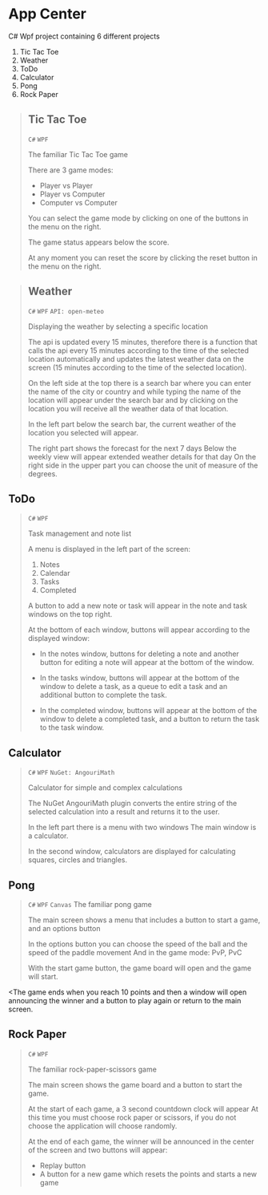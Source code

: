 # App Center
C# Wpf project containing 6 different projects

1. Tic Tac Toe
2. Weather
3. ToDo
4. Calculator 
5. Pong
6. Rock Paper

> ## Tic Tac Toe
> `C#` `WPF`
> 
> The familiar Tic Tac Toe game
> 
> There are 3 game modes: 
> - Player vs Player
> - Player vs Computer 
> - Computer vs Computer
>
> You can select the game mode by clicking on one of the buttons in the menu on the right.
> 
> The game status appears below the score.
> 
> At any moment you can reset the score by clicking the reset button in the menu on the right.

> ## Weather
> `C#` `WPF` `API: open-meteo`
> 
> Displaying the weather by selecting a specific location
> 
> The api is updated every 15 minutes, therefore there is a function that calls the api every 15 minutes according to the time of the selected location automatically and updates the latest weather data on the screen (15 minutes according to the time of the selected location).
>
> On the left side at the top there is a search bar where you can enter the name of the city or country and while typing the name of the location will appear under the search bar and by clicking on the location you will receive all the weather data of that location.
> 
> In the left part below the search bar, the current weather of the location you selected will appear.
> 
> The right part shows the forecast for the next 7 days
Below the weekly view will appear extended weather details for that day
On the right side in the upper part you can choose the unit of measure of the degrees.

## ToDo
> `C#` `WPF`
>
> Task management and note list
> 
> A menu is displayed in the left part of the screen:
> 1. Notes
> 2. Calendar
> 3. Tasks
> 4. Completed
>
> A button to add a new note or task will appear in the note and task windows on the top right.
>
> At the bottom of each window, buttons will appear according to the displayed window:
> - In the notes window, buttons for deleting a note and another button for editing a note will appear at the bottom of the window.
>
> - In the tasks window, buttons will appear at the bottom of the window to delete a task, as a queue to edit a task and an additional button to complete the task.
> 
> - In the completed window, buttons will appear at the bottom of the window to delete a completed task, and a button to return the task to the task window.

## Calculator
> `C#` `WPF` `NuGet: AngouriMath`
>
> Calculator for simple and complex calculations
>
> The NuGet AngouriMath plugin converts the entire string of the selected calculation into a result and returns it to the user.
> 
> In the left part there is a menu with two windows
The main window is a calculator.
> 
> In the second window, calculators are displayed for calculating squares, circles and triangles.

## Pong
> `C#` `WPF` `Canvas`
> The familiar pong game
>
> The main screen shows a menu that includes a button to start a game, and an options button
>
> In the options button you can choose the speed of the ball and the speed of the paddle movement And in the game mode: PvP, PvC
>
> With the start game button, the game board will open and the game will start.
> 
<The game ends when you reach 10 points and then a window will open announcing the winner and a button to play again or return to the main screen.


## Rock Paper
> `C#` `WPF`
>
> The familiar rock-paper-scissors game
>
> The main screen shows the game board and a button to start the game.
>
> At the start of each game, a 3 second countdown clock will appear
At this time you must choose rock paper or scissors, if you do not choose the application will choose randomly.
>
> At the end of each game, the winner will be announced in the center of the screen and two buttons will appear:
> - Replay button
> - A button for a new game which resets the points and starts a new game
